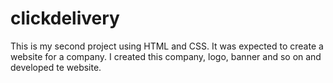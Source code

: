 # clickdelivery

This is my second project using HTML and CSS. It was expected to create a website for a company. I created this company, logo, banner and so on and developed te website.
